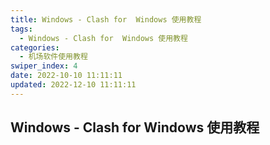 ```yaml
---
title: Windows - Clash for  Windows 使用教程
tags:
  - Windows - Clash for  Windows 使用教程
categories:
  - 机场软件使用教程
swiper_index: 4
date: 2022-10-10 11:11:11
updated: 2022-12-10 11:11:11
---
```

## Windows - Clash for  Windows 使用教程
